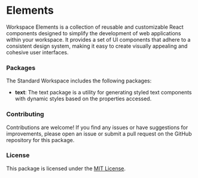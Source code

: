 # Elements

Workspace Elements is a collection of reusable and customizable React components designed to simplify the development of web applications within your workspace. It provides a set of UI components that adhere to a consistent design system, making it easy to create visually appealing and cohesive user interfaces.

### Packages

The Standard Workspace includes the following packages:

- **text**: The text package is a utility for generating styled text components with dynamic styles based on the properties accessed.

### Contributing

Contributions are welcome! If you find any issues or have suggestions for improvements, please open an issue or submit a pull request on the GitHub repository for this package.

### License

This package is licensed under the [MIT License](https://opensource.org/licenses/MIT).

